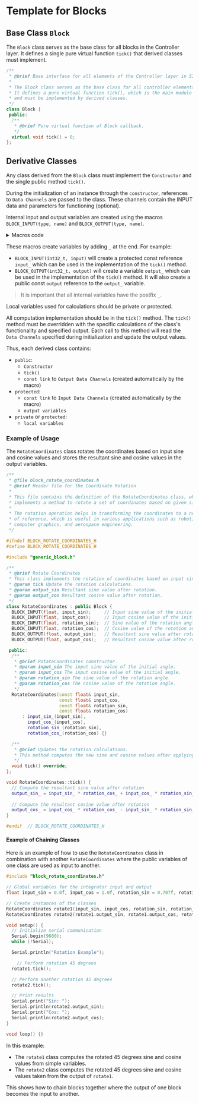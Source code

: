 # Template for Blocks

## Base Class `Block`

The `Block` class serves as the base class for all blocks in the Controller layer. It defines a single pure virtual function `tick()` that derived classes must implement.

```cpp
/**
 * @brief Base interface for all elements of the Controller layer in SIGMA architecture.
 *
 * The Block class serves as the base class for all controller elements.
 * It defines a pure virtual function tick(), which is the main module callback
 * and must be implemented by derived classes.
 */
class Block {
 public:
  /**
   * @brief Pure virtual function of Block callback.
   */
  virtual void tick() = 0;
};
```

## Derivative Classes

Any class derived from the `Block` class must implement the `Constructor` and the single public method `tick()`.

During the initialization of an instance through the `constructor`, references to `Data Channels` are passed to the class. These channels contain the INPUT data and parameters for functioning (optional).

Internal input and output variables are created using the macros `BLOCK_INPUT(type, name)` and `BLOCK_OUTPUT(type, name)`.
<details>
  <summary>Macros code</summary>

  ```cpp
  /**
 * @brief Macro to define an input channel in a Block.
 * This macro creates a protected const reference to an input variable.
 * @param type The data type of the input.
 * @param name The name of the input variable.
 */
#define BLOCK_INPUT(type, name) \
  protected:                     \
  const type& name##_;

/**
 * @brief Macro to define an output channel in a Block.
 * This macro creates a protected reference to an output variable.
 * @param type The data type of the output.
 * @param name The name of the output variable.
 */
#define BLOCK_OUTPUT(type, name) \
  protected:                      \
  type name##_;                   \
                                  \
  public:                         \
  const type& name = name##_;
  ```
</details>

These macros create variables by adding `_` at the end. For example:
- `BLOCK_INPUT(int32_t, input)` will create a protected const reference `input_` which can be used in the implementation of the `tick()` method.
- `BLOCK_OUTPUT(int32_t, output)` will create a variable `output_` which can be used in the implementation of the `tick()` method. It will also create a public const `output` reference to the `output_` variable.
> It is important that all internal variables have the postfix `_`.

Local variables used for calculations should be private or protected.

All computation implementation should be in the `tick()` method. The `tick()` method must be overridden with the specific calculations of the class's functionality and specified output. Each call to this method will read the `Data Channels` specified during initialization and update the output values.

Thus, each derived class contains:
- `public`:
    - `Constructor`
    - `tick()`
    - `const link` to `Output Data Channels` (created automatically by the macro)
- `protected`:
    - `const link` to `Input Data Channels` (created automatically by the macro)
    - `output variables`
- `private` or `protected`:
    - `local variables`

### Example of Usage

The `RotateCoordinates` class rotates the coordinates based on input sine and cosine values and stores the resultant sine and cosine values in the output variables.

```cpp
/**
 * @file block_rotate_coordinates.h
 * @brief Header file for the Coordinate Rotation
 *
 * This file contains the definition of the RotateCoordinates class, which
 * implements a method to rotate a set of coordinates based on given sine and cosine values.
 *
 * The rotation operation helps in transforming the coordinates to a new frame
 * of reference, which is useful in various applications such as robotics,
 * computer graphics, and aerospace engineering.
 */

#ifndef BLOCK_ROTATE_COORDINATES_H
#define BLOCK_ROTATE_COORDINATES_H

#include "generic_block.h"

/**
 * @brief Rotate Coordinates
 * This class implements the rotation of coordinates based on input sine and cosine values.
 * @param tick Update the rotation calculations.
 * @param output_sin Resultant sine value after rotation.
 * @param output_cos Resultant cosine value after rotation.
 */
class RotateCoordinates : public Block {
  BLOCK_INPUT(float, input_sin);     // Input sine value of the initial angle
  BLOCK_INPUT(float, input_cos);     // Input cosine value of the initial angle
  BLOCK_INPUT(float, rotation_sin);  // Sine value of the rotation angle
  BLOCK_INPUT(float, rotation_cos);  // Cosine value of the rotation angle
  BLOCK_OUTPUT(float, output_sin);   // Resultant sine value after rotation
  BLOCK_OUTPUT(float, output_cos);   // Resultant cosine value after rotation

 public:
  /**
   * @brief RotateCoordinates constructor.
   * @param input_sin The input sine value of the initial angle.
   * @param input_cos The input cosine value of the initial angle.
   * @param rotation_sin The sine value of the rotation angle.
   * @param rotation_cos The cosine value of the rotation angle.
   */
  RotateCoordinates(const float& input_sin,
                    const float& input_cos,
                    const float& rotation_sin,
                    const float& rotation_cos)
      : input_sin_(input_sin),
        input_cos_(input_cos),
        rotation_sin_(rotation_sin),
        rotation_cos_(rotation_cos) {}

  /**
   * @brief Updates the rotation calculations.
   * This method computes the new sine and cosine values after applying the rotation.
   */
  void tick() override;
};

void RotateCoordinates::tick() {
  // Compute the resultant sine value after rotation
  output_sin_ = input_sin_ * rotation_cos_ + input_cos_ * rotation_sin_;
  
  // Compute the resultant cosine value after rotation
  output_cos_ = input_cos_ * rotation_cos_ - input_sin_ * rotation_sin_;
}

#endif  // BLOCK_ROTATE_COORDINATES_H
```

#### Example of Chaining Classes

Here is an example of how to use the `RotateCoordinates` class in combination with another `RotateCoordinates` where the public variables of one class are used as input to another.

```cpp
#include "block_rotate_coordinates.h"

// Global variables for the integrator input and output
float input_sin = 0.0f, input_cos = 1.0f, rotation_sin = 0.707f, rotation_cos = 0.707f;

// Create instances of the classes
RotateCoordinates rotate1(input_sin, input_cos, rotation_sin, rotation_cos);
RotateCoordinates rotate2(rotate1.output_sin, rotate1.output_cos, rotation_sin, rotation_cos);

void setup() {
  // Initialize serial communication
  Serial.begin(9600);
  while (!Serial);

  Serial.println("Rotation Example");

    // Perform rotation 45 degrees
  rotate1.tick();

  // Perform another rotation 45 degrees
  rotate2.tick();

  // Print results
  Serial.print("Sin: ");
  Serial.println(rotate2.output_sin);
  Serial.print("Cos: ");
  Serial.println(rotate2.output_cos);
}

void loop() {}
```

In this example:

- The `rotate1` class computes the rotated 45 degrees sine and cosine values from simple variables.
- The `rotate2` class computes the rotated 45 degrees sine and cosine values taken from the output of `rotate1`.

This shows how to chain blocks together where the output of one block becomes the input to another.